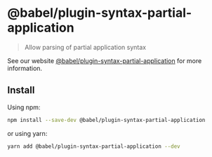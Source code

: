 # @babel/plugin-syntax-partial-application

> Allow parsing of partial application syntax

See our website [@babel/plugin-syntax-partial-application](https://babeljs.io/docs/en/next/babel-plugin-syntax-partial-application.html) for more information.

## Install

Using npm:

```sh
npm install --save-dev @babel/plugin-syntax-partial-application
```

or using yarn:

```sh
yarn add @babel/plugin-syntax-partial-application --dev
```
